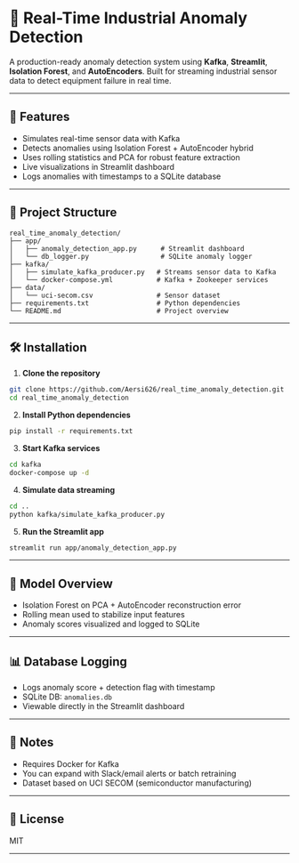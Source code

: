 # 🔧 Real-Time Industrial Anomaly Detection

A production-ready anomaly detection system using **Kafka**, **Streamlit**, **Isolation Forest**, and **AutoEncoders**. Built for streaming industrial sensor data to detect equipment failure in real time.

---

## 🚀 Features
- Simulates real-time sensor data with Kafka
- Detects anomalies using Isolation Forest + AutoEncoder hybrid
- Uses rolling statistics and PCA for robust feature extraction
- Live visualizations in Streamlit dashboard
- Logs anomalies with timestamps to a SQLite database

---

## 📁 Project Structure

```
real_time_anomaly_detection/
├── app/
│   ├── anomaly_detection_app.py      # Streamlit dashboard
│   └── db_logger.py                  # SQLite anomaly logger
├── kafka/
│   ├── simulate_kafka_producer.py   # Streams sensor data to Kafka
│   └── docker-compose.yml           # Kafka + Zookeeper services
├── data/
│   └── uci-secom.csv                # Sensor dataset
├── requirements.txt                 # Python dependencies
└── README.md                        # Project overview
```

---

## 🛠 Installation

1. **Clone the repository**
```bash
git clone https://github.com/Aersi626/real_time_anomaly_detection.git
cd real_time_anomaly_detection
```

2. **Install Python dependencies**
```bash
pip install -r requirements.txt
```

3. **Start Kafka services**
```bash
cd kafka
docker-compose up -d
```

4. **Simulate data streaming**
```bash
cd ..
python kafka/simulate_kafka_producer.py
```

5. **Run the Streamlit app**
```bash
streamlit run app/anomaly_detection_app.py
```

---

## 🧠 Model Overview
- Isolation Forest on PCA + AutoEncoder reconstruction error
- Rolling mean used to stabilize input features
- Anomaly scores visualized and logged to SQLite

---

## 📊 Database Logging
- Logs anomaly score + detection flag with timestamp
- SQLite DB: `anomalies.db`
- Viewable directly in the Streamlit dashboard

---

## 📌 Notes
- Requires Docker for Kafka
- You can expand with Slack/email alerts or batch retraining
- Dataset based on UCI SECOM (semiconductor manufacturing)

---

## 📜 License
MIT

---